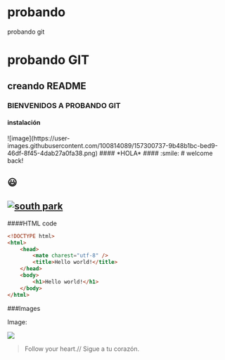 # probando
probando git
<h1> probando GIT </h1>
<h2> creando README </h2>
<h3> BIENVENIDOS A PROBANDO GIT </h3>
<h4> instalación </h4>
![image](https://user-images.githubusercontent.com/100814089/157300737-9b48b1bc-bed9-46df-8f45-4dab27a0fa38.png)
#### *HOLA*
#### :smile:
# welcome back!

## :smiley:

## [![south park](https://hips.hearstapps.com/hmg-prod.s3.amazonaws.…kenny-cartman-kyle-stan-south-park-1620809044.jpg "south park")](https://hips.hearstapps.com/hmg-prod.s3.amazonaws.…kenny-cartman-kyle-stan-south-park-1620809044.jpg "south park")

####HTML code

```html
<!DOCTYPE html>
<html>
    <head>
        <mate charest="utf-8" />
        <title>Hello world!</title>
    </head>
    <body>
        <h1>Hello world!</h1>
    </body>
</html>
```

###Images

Image:

![](https://pandao.github.io/editor.md/examples/images/4.jpg)

> Follow your heart.// Sigue a tu corazón.
